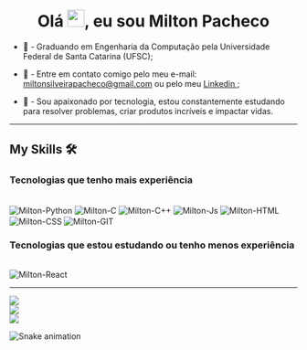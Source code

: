<h1 align="center">Olá <img src="https://raw.githubusercontent.com/kaueMarques/kaueMarques/master/hi.gif" width="30px" height="30px">, eu sou Milton Pacheco</h1>
<!-- <h3 align="center">Sou desenvolvedor mobile</h3> -->

- 📕 - Graduando em Engenharia da Computação pela Universidade Federal de Santa Catarina (UFSC);

- 💬 - Entre em contato comigo pelo meu e-mail: miltonsilveirapacheco@gmail.com ou pelo meu <a href="https://www.linkedin.com/in/miltonspacheco/"> Linkedin </a>;

- 🚀 - Sou apaixonado por tecnologia, estou constantemente estudando para resolver problemas, criar produtos incríveis e impactar vidas.

<hr>

## My Skills 🛠

### Tecnologias que tenho mais experiência
<div style="display: inline_block"><br>
  <img align="center" alt="Milton-Python" src="https://img.shields.io/badge/Python-14354C?style=for-the-badge&logo=python&logoColor=white">
  <img align="center" alt="Milton-C" src="https://img.shields.io/badge/C-00599C?style=for-the-badge&logo=c&logoColor=white">
  <img align="center" alt="Milton-C++" src="https://img.shields.io/badge/C%2B%2B-00599C?style=for-the-badge&logo=c%2B%2B&logoColor=white">
  <img align="center" alt="Milton-Js" src="https://img.shields.io/badge/JavaScript-F7DF1E?style=for-the-badge&logo=javascript&logoColor=black">
  <img align="center" alt="Milton-HTML" src="https://img.shields.io/badge/HTML5-E34F26?style=for-the-badge&logo=html5&logoColor=white">
  <img align="center" alt="Milton-CSS" src="https://img.shields.io/badge/CSS3-1572B6?style=for-the-badge&logo=css3&logoColor=white">
  <img align="center" alt="Milton-GIT" src="https://img.shields.io/badge/GIT-E44C30?style=for-the-badge&logo=git&logoColor=white">
</div>

### Tecnologias que estou estudando ou tenho menos experiência
<div style="display: inline_block"><br>
  <img align="center" alt="Milton-React" src="https://img.shields.io/badge/React-20232A?style=for-the-badge&logo=react&logoColor=61DAFB">
</div>

<hr>
 
![](https://github-readme-stats.vercel.app/api?username=miltonspacheco&theme=algolia&hide_border=false&include_all_commits=true&count_private=false)<br/>
![](https://github-readme-streak-stats.herokuapp.com/?user=miltonspacheco&theme=algolia&hide_border=false)<br/>
![](https://github-readme-stats.vercel.app/api/top-langs/?username=miltonspacheco&theme=algolia&hide_border=false&include_all_commits=true&count_private=false&layout=compact)
 <div> 
  
  ![Snake animation](https://github.com/miltonspacheco/miltonspacheco/blob/output/github-contribution-grid-snake.svg)
 
</div>

